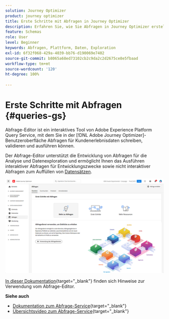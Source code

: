```yaml
---
solution: Journey Optimizer
product: journey optimizer
title: Erste Schritte mit Abfragen in Journey Optimizer
description: Erfahren Sie, wie Sie Abfragen in Journey Optimizer erstellen
feature: Schemas
role: User
level: Beginner
keywords: Abfragen, Plattform, Daten, Exploration
exl-id: 6f32f068-429a-4039-bb76-d190069e7402
source-git-commit: b8065a68ed73102cb2c9da2c2d2675ce8e5fbaad
workflow-type: tm+mt
source-wordcount: '120'
ht-degree: 100%

---
```


# Erste Schritte mit Abfragen {#queries-gs}

Abfrage-Editor ist ein interaktives Tool von Adobe Experience Platform Query Service, mit dem Sie in der [!DNL Adobe Journey Optimizer]-Benutzeroberfläche Abfragen für Kundenerlebnisdaten schreiben, validieren und ausführen können.

Der Abfrage-Editor unterstützt die Entwicklung von Abfragen für die Analyse und Datenexploration und ermöglicht Ihnen das Ausführen interaktiver Abfragen für Entwicklungszwecke sowie nicht interaktiver Abfragen zum Auffüllen von [Datensätzen](get-started-datasets.md).

![](assets/queries-home.png)

[In dieser Dokumentation](https://experienceleague.adobe.com/docs/experience-platform/query/ui/user-guide.html?lang=de){target="_blank"} finden sich Hinweise zur Verwendung vom Abfrage-Editor.

**Siehe auch**

* [Dokumentation zum Abfrage-Service](https://experienceleague.adobe.com/docs/experience-platform/query/home.html?lang=de){target="_blank"}
* [Übersichtsvideo zum Abfrage-Service](https://experienceleague.adobe.com/docs/platform-learn/tutorials/queries/understanding-query-service.html?lang=de){target="_blank"}
